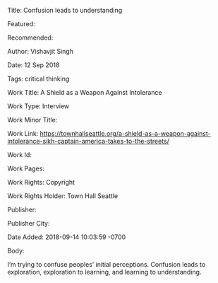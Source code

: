 Title: Confusion leads to understanding

Featured: 

Recommended: 

Author: Vishavjit Singh

Date: 12 Sep 2018

Tags: critical thinking

Work Title: A Shield as a Weapon Against Intolerance

Work Type: Interview

Work Minor Title:  

Work Link: https://townhallseattle.org/a-shield-as-a-weapon-against-intolerance-sikh-captain-america-takes-to-the-streets/

Work Id:  

Work Pages:  

Work Rights:  Copyright

Work Rights Holder:  Town Hall Seattle

Publisher:  

Publisher City:  

Date Added: 2018-09-14 10:03:59 -0700

Body:

I’m trying to confuse peoples’ initial perceptions. Confusion leads to exploration, exploration to learning, and learning to understanding.


